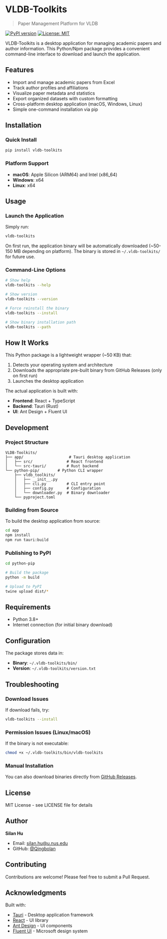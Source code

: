# VLDB-Toolkits

> Paper Management Platform for VLDB

[![PyPI version](https://badge.fury.io/py/vldb-toolkits.svg)](https://badge.fury.io/py/vldb-toolkits)
[![License: MIT](https://img.shields.io/badge/License-MIT-yellow.svg)](https://opensource.org/licenses/MIT)

VLDB-Toolkits is a desktop application for managing academic papers and author information. This Python/Npm package provides a convenient command-line interface to download and launch the application.

## Features

- Import and manage academic papers from Excel
- Track author profiles and affiliations
- Visualize paper metadata and statistics
- Export organized datasets with custom formatting
- Cross-platform desktop application (macOS, Windows, Linux)
- Simple one-command installation via pip

## Installation

### Quick Install

```bash
pip install vldb-toolkits
```

### Platform Support

- **macOS**: Apple Silicon (ARM64) and Intel (x86_64)
- **Windows**: x64
- **Linux**: x64

## Usage

### Launch the Application

Simply run:

```bash
vldb-toolkits
```

On first run, the application binary will be automatically downloaded (~50-150 MB depending on platform). The binary is stored in `~/.vldb-toolkits/` for future use.

### Command-Line Options

```bash
# Show help
vldb-toolkits --help

# Show version
vldb-toolkits --version

# Force reinstall the binary
vldb-toolkits --install

# Show binary installation path
vldb-toolkits --path
```

## How It Works

This Python package is a lightweight wrapper (~50 KB) that:

1. Detects your operating system and architecture
2. Downloads the appropriate pre-built binary from GitHub Releases (only on first run)
3. Launches the desktop application

The actual application is built with:

- **Frontend**: React + TypeScript
- **Backend**: Tauri (Rust)
- **UI**: Ant Design + Fluent UI

## Development

### Project Structure

```
VLDB-Toolkits/
├── app/                    # Tauri desktop application
│   ├── src/               # React frontend
│   └── src-tauri/         # Rust backend
└── python-pip/        # Python CLI wrapper
    ├── vldb_toolkits/
    │   ├── __init__.py
    │   ├── cli.py         # CLI entry point
    │   ├── config.py      # Configuration
    │   └── downloader.py  # Binary downloader
    └── pyproject.toml
```

### Building from Source

To build the desktop application from source:

```bash
cd app
npm install
npm run tauri:build
```

### Publishing to PyPI

```bash
cd python-pip

# Build the package
python -m build

# Upload to PyPI
twine upload dist/*
```

## Requirements

- Python 3.8+
- Internet connection (for initial binary download)

## Configuration

The package stores data in:

- **Binary**: `~/.vldb-toolkits/bin/`
- **Version**: `~/.vldb-toolkits/version.txt`

## Troubleshooting

### Download Issues

If download fails, try:

```bash
vldb-toolkits --install
```

### Permission Issues (Linux/macOS)

If the binary is not executable:

```bash
chmod +x ~/.vldb-toolkits/bin/vldb-toolkits
```

### Manual Installation

You can also download binaries directly from [GitHub Releases](https://github.com/Qingbolan/VLDB-Toolkits/releases).

## License

MIT License - see LICENSE file for details

## Author

**Silan Hu**

- Email: silan.hu@u.nus.edu
- GitHub: [@Qingbolan](https://github.com/Qingbolan)

## Contributing

Contributions are welcome! Please feel free to submit a Pull Request.

## Acknowledgments

Built with:

- [Tauri](https://tauri.app/) - Desktop application framework
- [React](https://react.dev/) - UI library
- [Ant Design](https://ant.design/) - UI components
- [Fluent UI](https://developer.microsoft.com/en-us/fluentui) - Microsoft design system
